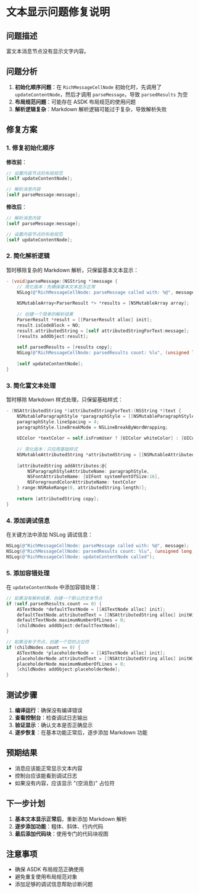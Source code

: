 # 文本显示问题修复说明

## 问题描述

富文本消息节点没有显示文字内容。

## 问题分析

1. **初始化顺序问题**：在 `RichMessageCellNode` 初始化时，先调用了 `updateContentNode`，然后才调用 `parseMessage`，导致 `parsedResults` 为空
2. **布局规范问题**：可能存在 ASDK 布局规范的使用问题
3. **解析逻辑复杂**：Markdown 解析逻辑可能过于复杂，导致解析失败

## 修复方案

### 1. 修复初始化顺序

**修改前**：
```objective-c
// 设置内容节点的布局规范
[self updateContentNode];

// 解析消息内容
[self parseMessage:message];
```

**修改后**：
```objective-c
// 解析消息内容
[self parseMessage:message];

// 设置内容节点的布局规范
[self updateContentNode];
```

### 2. 简化解析逻辑

暂时移除复杂的 Markdown 解析，只保留基本文本显示：

```objective-c
- (void)parseMessage:(NSString *)message {
    // 简化版本：先确保基本文本显示正常
    NSLog(@"RichMessageCellNode: parseMessage called with: %@", message);
    
    NSMutableArray<ParserResult *> *results = [NSMutableArray array];
    
    // 创建一个简单的解析结果
    ParserResult *result = [[ParserResult alloc] init];
    result.isCodeBlock = NO;
    result.attributedString = [self attributedStringForText:message];
    [results addObject:result];
    
    self.parsedResults = [results copy];
    NSLog(@"RichMessageCellNode: parsedResults count: %lu", (unsigned long)self.parsedResults.count);
    
    [self updateContentNode];
}
```

### 3. 简化富文本处理

暂时移除 Markdown 样式处理，只保留基础样式：

```objective-c
- (NSAttributedString *)attributedStringForText:(NSString *)text {
    NSMutableParagraphStyle *paragraphStyle = [[NSMutableParagraphStyle alloc] init];
    paragraphStyle.lineSpacing = 4;
    paragraphStyle.lineBreakMode = NSLineBreakByWordWrapping;
    
    UIColor *textColor = self.isFromUser ? [UIColor whiteColor] : [UIColor blackColor];
    
    // 简化版本：只应用基础样式
    NSMutableAttributedString *attributedString = [[NSMutableAttributedString alloc] initWithString:text];
    
    [attributedString addAttributes:@{
        NSParagraphStyleAttributeName: paragraphStyle,
        NSFontAttributeName: [UIFont systemFontOfSize:16],
        NSForegroundColorAttributeName: textColor
    } range:NSMakeRange(0, attributedString.length)];
    
    return [attributedString copy];
}
```

### 4. 添加调试信息

在关键方法中添加 NSLog 调试信息：

```objective-c
NSLog(@"RichMessageCellNode: parseMessage called with: %@", message);
NSLog(@"RichMessageCellNode: parsedResults count: %lu", (unsigned long)self.parsedResults.count);
NSLog(@"RichMessageCellNode: updateContentNode called");
```

### 5. 添加容错处理

在 `updateContentNode` 中添加容错处理：

```objective-c
// 如果没有解析结果，创建一个默认的文本节点
if (self.parsedResults.count == 0) {
    ASTextNode *defaultTextNode = [[ASTextNode alloc] init];
    defaultTextNode.attributedText = [[NSAttributedString alloc] initWithString:self.currentMessage ?: @""];
    defaultTextNode.maximumNumberOfLines = 0;
    [childNodes addObject:defaultTextNode];
}

// 如果没有子节点，创建一个空的占位符
if (childNodes.count == 0) {
    ASTextNode *placeholderNode = [[ASTextNode alloc] init];
    placeholderNode.attributedText = [[NSAttributedString alloc] initWithString:@"(空消息)"];
    placeholderNode.maximumNumberOfLines = 0;
    [childNodes addObject:placeholderNode];
}
```

## 测试步骤

1. **编译运行**：确保没有编译错误
2. **查看控制台**：检查调试日志输出
3. **验证显示**：确认文本是否正确显示
4. **逐步恢复**：在基本功能正常后，逐步添加 Markdown 功能

## 预期结果

- 消息应该能正常显示文本内容
- 控制台应该能看到调试日志
- 如果没有内容，应该显示 "(空消息)" 占位符

## 下一步计划

1. **基本文本显示正常后**，重新添加 Markdown 解析
2. **逐步添加功能**：粗体、斜体、行内代码
3. **最后添加代码块**：使用专门的代码块视图

## 注意事项

- 确保 ASDK 布局规范正确使用
- 避免重复使用布局规范对象
- 添加足够的调试信息帮助诊断问题
